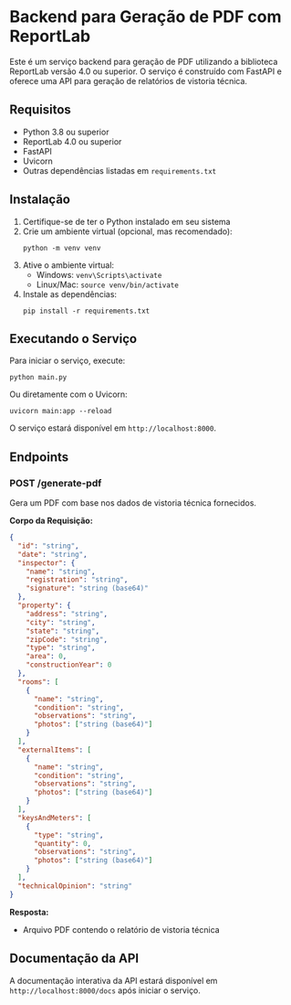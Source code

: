 # Backend para Geração de PDF com ReportLab

Este é um serviço backend para geração de PDF utilizando a biblioteca ReportLab versão 4.0 ou superior. O serviço é construído com FastAPI e oferece uma API para geração de relatórios de vistoria técnica.

## Requisitos

- Python 3.8 ou superior
- ReportLab 4.0 ou superior
- FastAPI
- Uvicorn
- Outras dependências listadas em `requirements.txt`

## Instalação

1. Certifique-se de ter o Python instalado em seu sistema
2. Crie um ambiente virtual (opcional, mas recomendado):
   ```
   python -m venv venv
   ```
3. Ative o ambiente virtual:
   - Windows: `venv\Scripts\activate`
   - Linux/Mac: `source venv/bin/activate`
4. Instale as dependências:
   ```
   pip install -r requirements.txt
   ```

## Executando o Serviço

Para iniciar o serviço, execute:

```
python main.py
```

Ou diretamente com o Uvicorn:

```
uvicorn main:app --reload
```

O serviço estará disponível em `http://localhost:8000`.

## Endpoints

### POST /generate-pdf

Gera um PDF com base nos dados de vistoria técnica fornecidos.

**Corpo da Requisição:**
```json
{
  "id": "string",
  "date": "string",
  "inspector": {
    "name": "string",
    "registration": "string",
    "signature": "string (base64)"
  },
  "property": {
    "address": "string",
    "city": "string",
    "state": "string",
    "zipCode": "string",
    "type": "string",
    "area": 0,
    "constructionYear": 0
  },
  "rooms": [
    {
      "name": "string",
      "condition": "string",
      "observations": "string",
      "photos": ["string (base64)"]
    }
  ],
  "externalItems": [
    {
      "name": "string",
      "condition": "string",
      "observations": "string",
      "photos": ["string (base64)"]
    }
  ],
  "keysAndMeters": [
    {
      "type": "string",
      "quantity": 0,
      "observations": "string",
      "photos": ["string (base64)"]
    }
  ],
  "technicalOpinion": "string"
}
```

**Resposta:**
- Arquivo PDF contendo o relatório de vistoria técnica

## Documentação da API

A documentação interativa da API estará disponível em `http://localhost:8000/docs` após iniciar o serviço.
